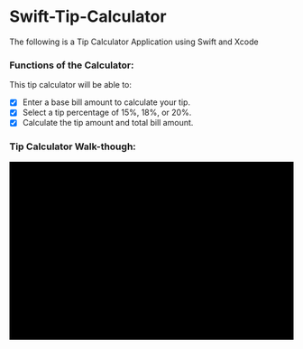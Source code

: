 # Swift-Tip-Calculator

The following is a Tip Calculator Application using Swift and Xcode

### Functions of the Calculator:

This tip calculator will be able to:

- [x] Enter a base bill amount to calculate your tip.
- [x] Select a tip percentage of 15%, 18%, or 20%.
- [x] Calculate the tip amount and total bill amount.

### Tip Calculator Walk-though:

![](https://github.com/rvela042/Swift-Tip-Calculator/blob/main/Swift-Tip-Calculator.gif)

